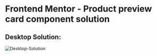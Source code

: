 # Frontend Mentor - Product preview card component solution

## Desktop Solution:
![Desktop-Solution](https://github.com/Dan-ala/Product-Preview-Card-Component/assets/125916495/7e4b6028-647c-412e-a615-cc464561a0ed)
